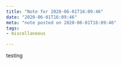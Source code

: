 ```yaml
---
title: "Note for 2020-06-01T16:09:46"
date: "2020-06-01T16:09:46"
meta: "note posted on 2020-06-01T16:09:46"
tags:
- miscellaneous

---
```

testing
